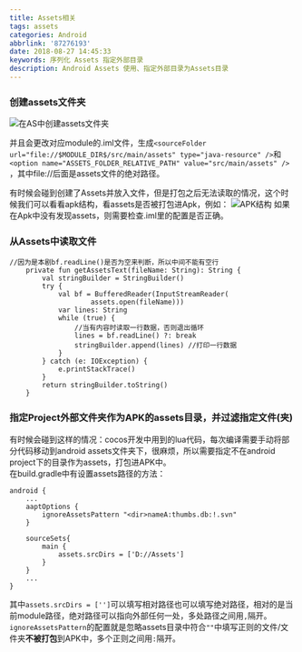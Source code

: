 ```yaml
---
title: Assets相关
tags: assets
categories: Android
abbrlink: '87276193'
date: 2018-08-27 14:45:33
keywords: 序列化 Assets 指定外部目录
description: Android Assets 使用、指定外部目录为Assets目录
---
```

### 创建assets文件夹

![在AS中创建assets文件夹](https://user-gold-cdn.xitu.io/2018/7/23/164c6616442c2f81?w=823&h=529&f=png&s=90565)  
<!-- more -->
并且会更改对应module的.iml文件，生成`<sourceFolder url="file://$MODULE_DIR$/src/main/assets" type="java-resource" />`和`<option name="ASSETS_FOLDER_RELATIVE_PATH" value="src/main/assets" />`
，其中file://后面是assets文件的绝对路径。  

有时候会碰到创建了Assets并放入文件，但是打包之后无法读取的情况，这个时候我们可以看看apk结构，看assets是否被打包进Apk，例如：
![APK结构](https://user-gold-cdn.xitu.io/2018/7/23/164c66d9340e854a?w=1419&h=252&f=png&s=30008)
如果在Apk中没有发现assets，则需要检查.iml里的配置是否正确。  

### 从Assets中读取文件  

```
//因为是本剧bf.readLine()是否为空来判断，所以中间不能有空行
    private fun getAssetsText(fileName: String): String {
        val stringBuilder = StringBuilder()
        try {
            val bf = BufferedReader(InputStreamReader(
                    assets.open(fileName)))
            var lines: String
            while (true) {
                //当有内容时读取一行数据，否则退出循环
                lines = bf.readLine() ?: break
                stringBuilder.append(lines) //打印一行数据
            }
        } catch (e: IOException) {
            e.printStackTrace()
        }
        return stringBuilder.toString()
    }
```

### 指定Project外部文件夹作为APK的assets目录，并过滤指定文件(夹)  

有时候会碰到这样的情况：cocos开发中用到的lua代码，每次编译需要手动将部分代码移动到android assets文件夹下，很麻烦，所以需要指定不在android project下的目录作为assets，打包进APK中。  
在build.gradle中有设置assets路径的方法：  

```
android {
    ...
    aaptOptions {
        ignoreAssetsPattern "<dir>nameA:thumbs.db:!.svn"
    }

    sourceSets{
        main {
            assets.srcDirs = ['D://Assets']
        }
    }
    ...
}
```

其中`assets.srcDirs = ['']`可以填写相对路径也可以填写绝对路径，相对的是当前module路径，绝对路径可以指向外部任何一处，多处路径之间用`,`隔开。  
`ignoreAssetsPattern`的配置就是忽略assets目录中符合`""`中填写正则的文件/文件夹**不被打包**到APK中，多个正则之间用`:`隔开。
